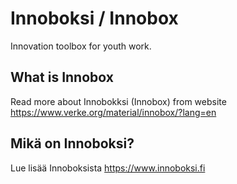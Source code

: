# Innoboksi / Innobox
Innovation toolbox for youth work.

## What is Innobox 
Read more about Innobokksi (Innobox) from website https://www.verke.org/material/innobox/?lang=en

## Mikä on Innoboksi?
Lue lisää Innoboksista https://www.innoboksi.fi
